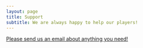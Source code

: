 ```yaml
---
layout: page
title: Support
subtitle: We are always happy to help our players!
---
```


[Please send us an email about anything you need!](mailto:playswipestudios+support@gmail.com)




